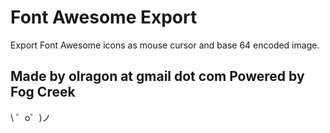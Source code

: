 Font Awesome Export
============================

Export Font Awesome icons as mouse cursor and base 64 encoded image.

Made by olragon at gmail dot com
Powered by Fog Creek
-----------------

\ ゜o゜)ノ
